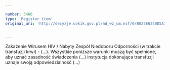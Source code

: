 ```yaml
---

number: 3460
type: 'Register item'
original_uri: 'http://decyzje.uokik.gov.pl/nd_wz_um.nsf/0/B023E6240D5A1F04C1257A4D003891F7?OpenDocument'


---
```


Zakażenie Wirusem HIV / Nabyty Zespół Niedoboru Odporności (w trakcie transfuzji krwi) - (...). Wszystkie poniższe warunki muszą być spełnione, aby uznać zasadność świadczenia (...) instytucja dokonująca transfuzji uznaje swoją odpowiedzialność (...)
